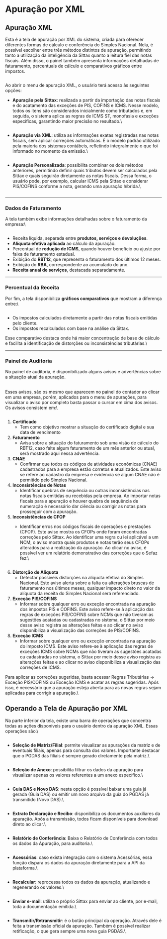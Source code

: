 # Apuração por XML

## Apuração XML

Esta é a tela de apuração por XML do sistema, criada para oferecer diferentes formas de cálculo e conferência do Simples Nacional. Nela, é possível escolher entre três métodos distintos de apuração, permitindo tanto a utilização da inteligência da Sittax quanto a leitura fiel das notas fiscais. Além disso, o painel também apresenta informações detalhadas de faturamento, percentuais de cálculo e comparativos gráficos entre impostos.

<figure><img src="../../.gitbook/assets/image (210).png" alt=""><figcaption></figcaption></figure>

Ao abrir o menu de apuração XML, o usuário terá acesso às seguintes opções:

*   **Apuração pela Sittax**: realizada a partir da importação das notas fiscais e do acatamento das exceções de PIS, COFINS e ICMS. Nesse modelo, todos os itens são considerados inicialmente como tributados e, em seguida, o sistema aplica as regras de ICMS ST, monofasia e exceções específicas, garantindo maior precisão no resultado.\


    <figure><img src="../../.gitbook/assets/image (211).png" alt=""><figcaption></figcaption></figure>
*   **Apuração via XML**: utiliza as informações exatas registradas nas notas fiscais, sem aplicar correções automáticas. É o modelo padrão utilizado pela maioria dos sistemas contábeis, refletindo integralmente o que foi informado no momento da emissão.\


    <figure><img src="../../.gitbook/assets/image (212).png" alt=""><figcaption></figcaption></figure>
*   **Apuração Personalizada**: possibilita combinar os dois métodos anteriores, permitindo definir quais tributos devem ser calculados pela Sittax e quais seguirão diretamente as notas fiscais. Dessa forma, o usuário pode, por exemplo, calcular ICMS pela Sittax e considerar PIS/COFINS conforme a nota, gerando uma apuração híbrida.\


    <figure><img src="../../.gitbook/assets/image (213).png" alt=""><figcaption></figcaption></figure>

***

### Dados de Faturamento

A tela também exibe informações detalhadas sobre o faturamento da empresa:\


<figure><img src="../../.gitbook/assets/image (214).png" alt=""><figcaption></figcaption></figure>

* Receita líquida, separada entre **produtos, serviços e devoluções**.
* **Alíquota efetiva aplicada** ao cálculo da apuração.
* Percentual de **redução de ICMS**, quando houver benefício ou ajuste por faixa de faturamento estadual.
* Exibição do **RBT12**, que representa o faturamento dos últimos 12 meses.
* Exibição do **RBA**, correspondente ao acumulado do ano.
* **Receita anual de serviços**, destacada separadamente.

***

### Percentual da Receita

Por fim, a tela disponibiliza **gráficos comparativos** que mostram a diferença entre:\


<figure><img src="../../.gitbook/assets/image (1) (1) (1) (1) (1) (1) (1) (1) (1) (1) (1).png" alt=""><figcaption></figcaption></figure>

* Os impostos calculados diretamente a partir das notas fiscais emitidas pelo cliente.
* Os impostos recalculados com base na análise da Sittax.

Esse comparativo destaca onde há maior concentração de base de cálculo e facilita a identificação de distorções ou inconsistências tributárias.\


***

### Painel de Auditoria

No painel de auditoria, é disponibilizado alguns avisos e advertências sobre a situação atual da apuração.

\
Esses avisos, são os mesmo que aparecem no painel do contador ao clicar em uma empresa, porém, aplicados para o menu de apurações, para visualizar o aviso por completo basta passar o cursor em cima dos avisos. Os avisos consistem em:\


<figure><img src="../../.gitbook/assets/image (2) (1) (1) (1) (1) (1) (1) (1) (1).png" alt=""><figcaption></figcaption></figure>

1. **Certificado**
   * Tem como objetivo mostrar a situação do certificado digital e sua data de vencimento
2. **Faturamento**
   * Avisa sobre a situação do faturamento sob uma visão de cálculo do RBT12, caso falte algum faturamento de um mês anterior ou atual, será mostrado aqui nessa advertência.
3. **CNAE**
   * Confirmar que todos os códigos de atividades econômicas (CNAE) cadastrados para a empresa estão corretos e atualizados. Este aviso se refere ao cadastro da empresa e evidencia se algum CNAE não é permitido pelo Simples Nacional.
4. **Inconsistências de Notas**
   * Identificar quebras de sequência ou outras inconsistências nas notas fiscais emitidas ou recebidas pela empresa. Ao importar notas fiscais para a apuração e houver quebra de sequência de numeração é necessário dar ciência ou corrigir as notas para prosseguir com a apuração.
5. **Inconsistências de CFOP**
   *   Identificar erros nos códigos fiscais de operações e prestações (CFOP). Este aviso mostra os CFOPs onde foram encontradas correções pelo Sittax. Ao identificar uma regra ou lei aplicável a um NCM, o aviso mostra quais produtos e notas terão seus CFOPs alterados para a realização da apuração. Ao clicar no aviso, é possível ver um relatório demonstrativo das correções que o Sefaz fez:\


       <figure><img src="../../.gitbook/assets/image (33).png" alt=""><figcaption></figcaption></figure>
6. **Distorção de Alíquota**
   * Detectar possíveis distorções na alíquota efetiva do Simples Nacional. Este aviso alerta sobre a falta ou alterações bruscas de faturamento nos últimos meses, qualquer impacto direto no valor da alíquota da receita do Simples Nacional será referenciado.
7. **Exceção PIS/COFINS**
   * Informar sobre qualquer erro ou exceção encontrada na apuração dos impostos PIS e COFINS. Este aviso refere-se à aplicação das regras de exceções PIS/COFINS sobre NCMs que não tiveram as sugestões acatadas ou cadastradas no sistema, o Sittax por meio desse aviso registra as alterações feitas e ao clicar no aviso disponibiliza a visualização das correções de PIS/COFINS.
8. **Exceção ICMS**
   * Informar sobre qualquer erro ou exceção encontrada na apuração do imposto ICMS. Este aviso refere-se à aplicação das regras de exceções ICMS sobre NCMs que não tiveram as sugestões acatadas ou cadastradas no sistema, o Sittax por meio desse aviso registra as alterações feitas e ao clicar no aviso disponibiliza a visualização das correções de ICMS.

Para aplicar as correções sugeridas, basta acessar Regras Tributárias -> Exceção PIS/COFINS ou Exceção ICMS e acatar as regras sugeridas. Após isso, é necessário que a apuração esteja aberta para as novas regras sejam aplicadas para corrigir a apuração.\


## Operando a Tela de Apuração por XML

Na parte inferior da tela, existe uma barra de operações que concentra todas as ações disponíveis para o usuário dentro da apuração XML. Essas operações são:\


<figure><img src="../../.gitbook/assets/image (3) (1) (1) (1) (1) (1).png" alt=""><figcaption></figcaption></figure>

*   **Seleção de Matriz/Filial**: permite visualizar as apurações da matriz e de eventuais filiais, apenas para consulta dos valores. Importante destacar que o PGDAS das filiais é sempre gerado diretamente pela matriz.\


    <figure><img src="../../.gitbook/assets/image (4) (1) (1) (1).png" alt=""><figcaption></figcaption></figure>
*   **Seleção de Anexo**: possibilita filtrar os dados da apuração para visualizar apenas os valores referentes a um anexo específico.\


    <figure><img src="../../.gitbook/assets/image (5) (1) (1).png" alt=""><figcaption></figcaption></figure>
*   **Guia DAS e Novo DAS**: nesta opção é possível baixar uma guia já gerada (Guia DAS) ou emitir um novo arquivo da guia do PGDAS já transmitido (Novo DAS).\


    <figure><img src="../../.gitbook/assets/image (6) (1).png" alt=""><figcaption></figcaption></figure>
*   **Extrato Declaração e Recibo**: disponibiliza os documentos auxiliares da apuração. Após a transmissão, todos ficam disponíveis para download direto ao clicar.\


    <figure><img src="../../.gitbook/assets/image (7) (1).png" alt=""><figcaption></figcaption></figure>
*   **Relatório de Conferência:** Baixa o Relatório de Conferência com todos os dados da Apuração, para auditoria.\


    <figure><img src="../../.gitbook/assets/image (9).png" alt=""><figcaption></figcaption></figure>
*   **Acessórias**: caso exista integração com o sistema Acessórias, essa função dispara os dados da apuração diretamente para a API da plataforma.\


    <figure><img src="../../.gitbook/assets/image (8) (1).png" alt=""><figcaption></figcaption></figure>
*   **Recalcular**: reprocessa todos os dados da apuração, atualizando e regenerando os valores.\


    <figure><img src="../../.gitbook/assets/image (10).png" alt=""><figcaption></figcaption></figure>
*   **Enviar e-mail**: utiliza o próprio Sittax para enviar ao cliente, por e-mail, toda a documentação emitida.\


    <figure><img src="../../.gitbook/assets/image (11).png" alt=""><figcaption></figcaption></figure>
*   **Transmitir/Retransmitir**: é o botão principal da operação. Através dele é feita a transmissão oficial da apuração. Também é possível realizar retificação, o que gera sempre uma nova guia PGDAS.\


    <figure><img src="../../.gitbook/assets/image (12).png" alt=""><figcaption></figcaption></figure>


